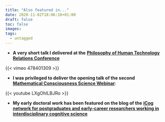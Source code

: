```yaml
---
title: "Also featured in..."
date: 2020-11-02T18:06:18+01:00
draft: false
toc: false
images:
tags:
  - untagged
---
```


+ **A very short talk I delivered at the** [**Philosophy of Human Technology Relations Conference**](https://phtr2020.events/)


{{< vimeo 478401309 >}}


+ **I was privileged to deliver the opening talk of the second** [**Mathematical Consciousness Science Webinar**](https://seminar.math-consciousness.org):

  
{{< youtube LXgOhILBJRo >}}
  

+ **My early doctoral work has been featured on the blog of the** [**iCog network for postgraduates and early-career researchers working in interdisciplinary cognitive science**](http://icog.group.shef.ac.uk/does-action-oriented-predictive-processing-offer-an-enactive-account-of-sensory-substitution/)